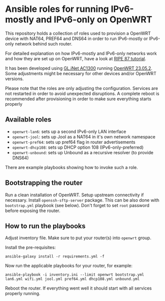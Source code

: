 Ansible roles for running IPv6-mostly and IPv6-only on OpenWRT
==============================================================

This repository holds a collection of roles used to provision a OpenWRT device
with NAT64, PREF64 and DNS64 in order to run IPv6-mostly or IPv6-only network
behind such router.

For detailed explanation on how IPv6-mostly and IPv6-only networks work and how
they are set up on OpenWRT, have a look at [RIPE 87
tutorial](https://ripe87.ripe.net/programme/meeting-plan/tutorials/).

It has been developed using [GL.iNet
AC1300](https://openwrt.org/toh/gl.inet/gl-a1300) running [OpenWRT
23.05.2](https://openwrt.org/releases/23.05/notes-23.05.2). Some adjustments
might be necessary for other devices and/or OpenWRT versions.

Please note that the roles are only adjusting the configuration. Services are
not restarted in order to avoid unexpected disruptions. A complete reboot is
recommended after provisioning in order to make sure everything starts properly

Available roles
---------------

 - `openwrt-lan6`: sets up a second IPv6-only LAN interface
 - `openwrt-jool`: sets up Jool as a NAT64 in it's own network namespace
 - `openwrt-pref64`: sets up pref64 flag in router advertisements
 - `openwrt-dhcp108`: sets up DHCP option 108 (IPv6-only-preferred)
 - `openwrt-unbound`: sets up Unbound as a recursive resolver (to provide DNS64)


There are example playbooks showing how to invoke such a role.

Bootstrapping the router
------------------------

Run a clean installation of OpenWRT. Setup upstream connectivity if necessary.
Install `openssh-sftp-server` package. This can be also done with
`bootstrap.yml` playbook (see below). Don't forget to set `root` password before exposing the router.

How to run the playbooks
------------------------

Adjust inventory file. Make sure to put your router(s) into `openwrt` group.

Install the pre-requisites:

```
ansible-galaxy install -r requirements.yml -f
```

Now run the applicable playbooks for your router, for example:

```
ansible-playbook -i inventory.ini --limit openwrt bootstrap.yml lan6.yml wifi.yml jool.yml pref64.yml dhcp108.yml unbound.yml
```

Reboot the router. If everything went well it should start with all services
properly running.
